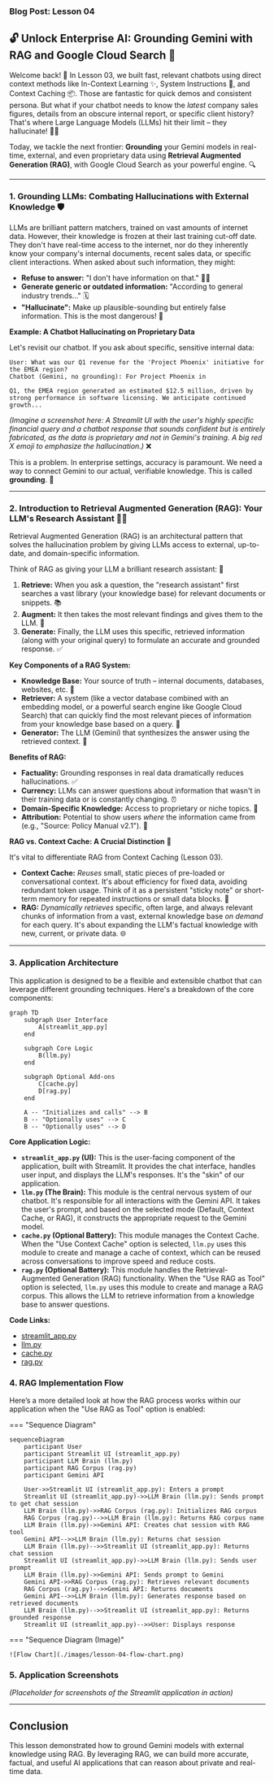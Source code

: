 ### Blog Post: Lesson 04

## 🔓 Unlock Enterprise AI: Grounding Gemini with RAG and Google Cloud Search 🚀

Welcome back! 👋 In Lesson 03, we built fast, relevant chatbots using direct
context methods like In-Context Learning ✨, System Instructions 📜, and Context
Caching 📦. Those are fantastic for quick demos and consistent persona. But what
if your chatbot needs to know the _latest_ company sales figures, details from
an obscure internal report, or specific client history? That's where Large
Language Models (LLMs) hit their limit – they hallucinate! 😵‍💫

Today, we tackle the next frontier: **Grounding** your Gemini models in
real-time, external, and even proprietary data using **Retrieval Augmented
Generation (RAG)**, with Google Cloud Search as your powerful engine. 🔍

______________________________________________________________________

### 1. Grounding LLMs: Combating Hallucinations with External Knowledge 🛡️

LLMs are brilliant pattern matchers, trained on vast amounts of internet data.
However, their knowledge is frozen at their last training cut-off date. They
don't have real-time access to the internet, nor do they inherently know your
company's internal documents, recent sales data, or specific client
interactions. When asked about such information, they might:

- **Refuse to answer:** "I don't have information on that." 🤷‍♀️
- **Generate generic or outdated information:** "According to general industry
  trends..." 🗓️
- **"Hallucinate":** Make up plausible-sounding but entirely false information.
  This is the most dangerous! 🚨

**Example: A Chatbot Hallucinating on Proprietary Data**

Let's revisit our chatbot. If you ask about specific, sensitive internal data:

```
User: What was our Q1 revenue for the 'Project Phoenix' initiative for the EMEA region?
Chatbot (Gemini, no grounding): For Project Phoenix in 

Q1, the EMEA region generated an estimated $12.5 million, driven by strong performance in software licensing. We anticipate continued growth...

```

_(Imagine a screenshot here: A Streamlit UI with the user's highly specific
financial query and a chatbot response that sounds confident but is entirely
fabricated, as the data is proprietary and not in Gemini's training. A big red
X emoji to emphasize the hallucination.)_ ❌

This is a problem. In enterprise settings, accuracy is paramount. We need a way
to connect Gemini to our actual, verifiable knowledge. This is called
**grounding**. 🌱

______________________________________________________________________

### 2. Introduction to Retrieval Augmented Generation (RAG): Your LLM's Research Assistant 🧑‍🎓

Retrieval Augmented Generation (RAG) is an architectural pattern that solves
the hallucination problem by giving LLMs access to external, up-to-date, and
domain-specific information.

Think of RAG as giving your LLM a brilliant research assistant: 🧐

1. **Retrieve:** When you ask a question, the "research assistant" first
   searches a vast library (your knowledge base) for relevant documents or
   snippets. 📚
1. **Augment:** It then takes the most relevant findings and gives them to the
   LLM. 🧩
1. **Generate:** Finally, the LLM uses this specific, retrieved information
   (along with your original query) to formulate an accurate and grounded
   response. ✅

**Key Components of a RAG System:**

- **Knowledge Base:** Your source of truth – internal documents, databases,
  websites, etc. 📁
- **Retriever:** A system (like a vector database combined with an embedding
  model, or a powerful search engine like Google Cloud Search) that can quickly
  find the most relevant pieces of information from your knowledge base based
  on a query. 🔎
- **Generator:** The LLM (Gemini) that synthesizes the answer using the
  retrieved context. 🧠

**Benefits of RAG:**

- **Factuality:** Grounding responses in real data dramatically reduces
  hallucinations. ✅
- **Currency:** LLMs can answer questions about information that wasn't in
  their training data or is constantly changing. ⏰
- **Domain-Specific Knowledge:** Access to proprietary or niche topics. 💼
- **Attribution:** Potential to show users _where_ the information came from
  (e.g., "Source: Policy Manual v2.1"). 🔗

**RAG vs. Context Cache: A Crucial Distinction** 🚨

It's vital to differentiate RAG from Context Caching (Lesson 03).

- **Context Cache:** _Reuses_ small, static pieces of pre-loaded or
  conversational context. It's about efficiency for fixed data, avoiding
  redundant token usage. Think of it as a persistent "sticky note" or
  short-term memory for repeated instructions or small data blocks. 📝
- **RAG:** _Dynamically retrieves_ specific, often large, and always relevant
  chunks of information from a vast, external knowledge base _on demand_ for
  each query. It's about expanding the LLM's factual knowledge with new,
  current, or private data. 🌐

______________________________________________________________________

### 3. Application Architecture

This application is designed to be a flexible and extensible chatbot that can
leverage different grounding techniques. Here's a breakdown of the core
components:

```mermaid
graph TD
    subgraph User Interface
        A[streamlit_app.py]
    end

    subgraph Core Logic
        B(llm.py)
    end

    subgraph Optional Add-ons
        C[cache.py]
        D[rag.py]
    end

    A -- "Initializes and calls" --> B
    B -- "Optionally uses" --> C
    B -- "Optionally uses" --> D
```

[//]: # (![Sequence Diagram]&#40;./sequence_flow_chart.png&#41;)

**Core Application Logic:**

- **`streamlit_app.py` (UI):** This is the user-facing component of the
  application, built with Streamlit. It provides the chat interface, handles
  user input, and displays the LLM's responses. It's the "skin" of our
  application.
- **`llm.py` (The Brain):** This module is the central nervous system of our
  chatbot. It's responsible for all interactions with the Gemini API. It takes
  the user's prompt, and based on the selected mode (Default, Context Cache, or
  RAG), it constructs the appropriate request to the Gemini model.
- **`cache.py` (Optional Battery):** This module manages the Context Cache.
  When the "Use Context Cache" option is selected, `llm.py` uses this module to
  create and manage a cache of context, which can be reused across
  conversations to improve speed and reduce costs.
- **`rag.py` (Optional Battery):** This module handles the Retrieval-Augmented
  Generation (RAG) functionality. When the "Use RAG as Tool" option is
  selected, `llm.py` uses this module to create and manage a RAG corpus. This
  allows the LLM to retrieve information from a knowledge base to answer
  questions.

**Code Links:**

- [streamlit_app.py](https://github.com/msampathkumar/msampathkumar.github.io/tree/master/docs/google-cloud-gemini-cookbook/lesson-04/streamlit_app.py)
- [llm.py](https://github.com/msampathkumar/msampathkumar.github.io/tree/master/docs/google-cloud-gemini-cookbook/lesson-04/llm.py)
- [cache.py](https://github.com/msampathkumar/msampathkumar.github.io/tree/master/docs/google-cloud-gemini-cookbook/lesson-04/cache.py)
- [rag.py](https://github.com/msampathkumar/msampathkumar.github.io/tree/master/docs/google-cloud-gemini-cookbook/lesson-04/rag.py)

### 4. RAG Implementation Flow

Here’s a more detailed look at how the RAG process works within our application
when the "Use RAG as Tool" option is enabled:

=== "Sequence Diagram"

```mermaid
sequenceDiagram
    participant User
    participant Streamlit UI (streamlit_app.py)
    participant LLM Brain (llm.py)
    participant RAG Corpus (rag.py)
    participant Gemini API

    User->>Streamlit UI (streamlit_app.py): Enters a prompt
    Streamlit UI (streamlit_app.py)->>LLM Brain (llm.py): Sends prompt to get chat session
    LLM Brain (llm.py)->>RAG Corpus (rag.py): Initializes RAG corpus
    RAG Corpus (rag.py)-->>LLM Brain (llm.py): Returns RAG corpus name
    LLM Brain (llm.py)->>Gemini API: Creates chat session with RAG tool
    Gemini API-->>LLM Brain (llm.py): Returns chat session
    LLM Brain (llm.py)-->>Streamlit UI (streamlit_app.py): Returns chat session
    Streamlit UI (streamlit_app.py)->>LLM Brain (llm.py): Sends user prompt
    LLM Brain (llm.py)->>Gemini API: Sends prompt to Gemini
    Gemini API->>RAG Corpus (rag.py): Retrieves relevant documents
    RAG Corpus (rag.py)-->>Gemini API: Returns documents
    Gemini API-->>LLM Brain (llm.py): Generates response based on retrieved documents
    LLM Brain (llm.py)-->>Streamlit UI (streamlit_app.py): Returns grounded response
    Streamlit UI (streamlit_app.py)-->>User: Displays response
```
=== "Sequence Diagram (Image)"

    ![Flow Chart](./images/lesson-04-flow-chart.png)

### 5. Application Screenshots

_(Placeholder for screenshots of the Streamlit application in action)_

______________________________________________________________________

## Conclusion

This lesson demonstrated how to ground Gemini models with external knowledge
using RAG. By leveraging RAG, we can build more accurate, factual, and useful
AI applications that can reason about private and real-time data.
